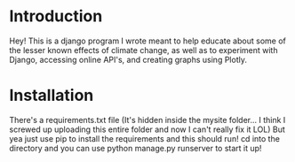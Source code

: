 # Introduction

Hey! This is a django program I wrote meant to help educate about some of the lesser known effects of climate change, as well as to experiment with Django, 
accessing online API's, and creating graphs using Plotly. 

# Installation 
There's a requirements.txt file (It's hidden inside the mysite folder... I think I screwed up uploading this entire folder and now I can't really fix it LOL)
But yea just use pip to install the requirements and this should run! cd into the directory and you can use python manage.py runserver to start it up! 
